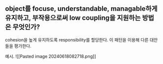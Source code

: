 ## object를 focuse, understandable, managable하게 유지하고, 부작용으로써 low coupling을 지원하는 방법은 무엇인가?

cohesion을 높게 유지하도록 responsibility를 할당한다.
이 패턴을 이용해 다른 대안들을 평가한다.

예시.
![[Pasted image 20240618082718.png]]

